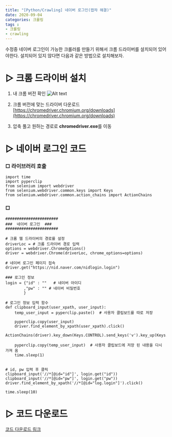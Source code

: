 ```yaml
---
title: "[Python/Crawling] 네이버 로그인(캡챠 해결)"
date: 2020-09-04
categories: 크롤링
tags : 
- 크롤링
- crawling
---
```


수정중
네이버 로그인이 가능한 크롤러를 만들기 위해서 크롬 드라이버를 설치되어 있어야한다. 설치되어 있지 않다면 다음과 같은 방법으로 설치해보자.

# ▷ 크롬 드라이버 설치
1. 내 크롬 버전 확인
![Alt text](/image/2020-09-04-crawling-크롬드라이버확인.png)
2. 크롬 버전에 맞는 드라이버 다운로드    
[https://chromedriver.chromium.org/downloads](https://chromedriver.chromium.org/downloads)

3. 압축 풀고 원하는 경로로 **chromedriver.exe**를 이동




# ▷ 네이버 로그인 코드
### □ 라이브러리 호출
```{Python}
import time
import pyperclip
from selenium import webdriver
from selenium.webdriver.common.keys import Keys
from selenium.webdriver.common.action_chains import ActionChains
```
### □ 
```{Python}
#######################
###  네이버 로그인  ###
#######################

# 크롬 웹 드라이버의 경로를 설정
driverLoc = # 크롬 드라이버 경로 입력
options = webdriver.ChromeOptions()
driver = webdriver.Chrome(driverLoc, chrome_options=options)

# 네이버 로그인 페이지 접속
driver.get("https://nid.naver.com/nidlogin.login")

### 로그인 정보
login = {"id" : ""   # 네이버 아이디
        ,"pw" : "" # 네이버 비밀번호
        }

# 로그인 정보 입력 함수
def clipboard_input(user_xpath, user_input):
    temp_user_input = pyperclip.paste()  # 사용자 클립보드를 따로 저장

    pyperclip.copy(user_input)
    driver.find_element_by_xpath(user_xpath).click()
    ActionChains(driver).key_down(Keys.CONTROL).send_keys('v').key_up(Keys.CONTROL).perform()

    pyperclip.copy(temp_user_input)  # 사용자 클립보드에 저장 된 내용을 다시 가져 옴
    time.sleep(1)


# id, pw 입력 후 클릭
clipboard_input('//*[@id="id"]', login.get("id"))
clipboard_input('//*[@id="pw"]', login.get("pw"))
driver.find_element_by_xpath('//*[@id="log.login"]').click()

time.sleep(10)
```
# ▷ 코드 다운로드
[코드 다운로드 링크](https://github.com/riverKangg/riverkangg.github.io/blob/master/code/2020-09-04-crawling-1login.py/)
